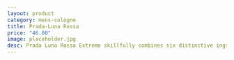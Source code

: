 ```yaml
---
layout: product
category: mens-cologne
title: Prada-Luna Rossa
price: "46.00"
image: placeholder.jpg
desc: Prada Luna Rossa Extreme skillfully combines six distinctive ingredients to create a powerful and perfectly balanced ensemble, evoking team spirit and equilibrium, the key to the world of extreme sailing. Within the fragrance, a spicy freshness fuses with a dark, sensual amber heart to reveal a tenacious lavender signature. 
---
```





